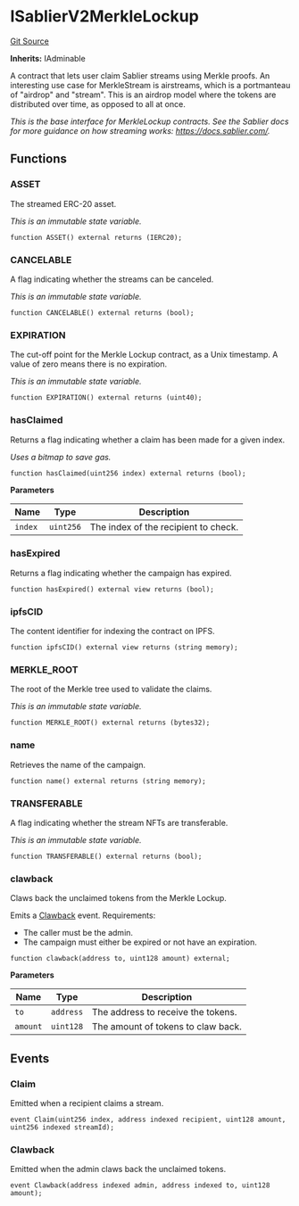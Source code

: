 # ISablierV2MerkleLockup

[Git Source](https://github.com/sablier-labs/v2-periphery/blob/73831c7dcaa5ec4e2fed6caa0f8040154e53030a/src/interfaces/ISablierV2MerkleLockup.sol)

**Inherits:** IAdminable

A contract that lets user claim Sablier streams using Merkle proofs. An interesting use case for MerkleStream is
airstreams, which is a portmanteau of "airdrop" and "stream". This is an airdrop model where the tokens are distributed
over time, as opposed to all at once.

_This is the base interface for MerkleLockup contracts. See the Sablier docs for more guidance on how streaming works:
https://docs.sablier.com/._

## Functions

### ASSET

The streamed ERC-20 asset.

_This is an immutable state variable._

```solidity
function ASSET() external returns (IERC20);
```

### CANCELABLE

A flag indicating whether the streams can be canceled.

_This is an immutable state variable._

```solidity
function CANCELABLE() external returns (bool);
```

### EXPIRATION

The cut-off point for the Merkle Lockup contract, as a Unix timestamp. A value of zero means there is no expiration.

_This is an immutable state variable._

```solidity
function EXPIRATION() external returns (uint40);
```

### hasClaimed

Returns a flag indicating whether a claim has been made for a given index.

_Uses a bitmap to save gas._

```solidity
function hasClaimed(uint256 index) external returns (bool);
```

**Parameters**

| Name    | Type      | Description                          |
| ------- | --------- | ------------------------------------ |
| `index` | `uint256` | The index of the recipient to check. |

### hasExpired

Returns a flag indicating whether the campaign has expired.

```solidity
function hasExpired() external view returns (bool);
```

### ipfsCID

The content identifier for indexing the contract on IPFS.

```solidity
function ipfsCID() external view returns (string memory);
```

### MERKLE_ROOT

The root of the Merkle tree used to validate the claims.

_This is an immutable state variable._

```solidity
function MERKLE_ROOT() external returns (bytes32);
```

### name

Retrieves the name of the campaign.

```solidity
function name() external returns (string memory);
```

### TRANSFERABLE

A flag indicating whether the stream NFTs are transferable.

_This is an immutable state variable._

```solidity
function TRANSFERABLE() external returns (bool);
```

### clawback

Claws back the unclaimed tokens from the Merkle Lockup.

Emits a [Clawback](/docs/contracts/v2/reference/periphery/interfaces/interface.ISablierV2MerkleLockup.md#clawback)
event. Requirements:

- The caller must be the admin.
- The campaign must either be expired or not have an expiration.

```solidity
function clawback(address to, uint128 amount) external;
```

**Parameters**

| Name     | Type      | Description                        |
| -------- | --------- | ---------------------------------- |
| `to`     | `address` | The address to receive the tokens. |
| `amount` | `uint128` | The amount of tokens to claw back. |

## Events

### Claim

Emitted when a recipient claims a stream.

```solidity
event Claim(uint256 index, address indexed recipient, uint128 amount, uint256 indexed streamId);
```

### Clawback

Emitted when the admin claws back the unclaimed tokens.

```solidity
event Clawback(address indexed admin, address indexed to, uint128 amount);
```
